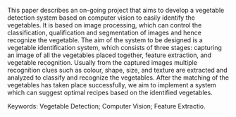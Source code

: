 This paper describes an on-going project that aims to develop a vegetable detection system based on computer vision to easily identify the vegetables. It is based on image processing, which can control the classification, qualification and segmentation of images and hence recognize the vegetable. The aim of the system to be designed is a vegetable identification system, which consists of three stages: capturing an image of all the vegetables placed together, feature extraction, and vegetable recognition. Usually from the captured images multiple recognition clues such as colour, shape, size, and texture are extracted and analyzed to classify and recognize the vegetables. After the matching of the vegetables has taken place successfully, we aim to implement a system which can suggest optimal recipes based on the identified vegetables. 

Keywords: Vegetable Detection; Computer Vision; Feature Extractio.


